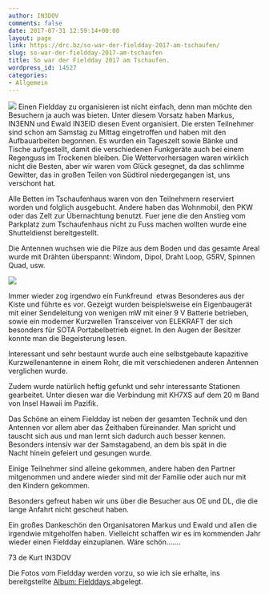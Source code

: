 ```yaml
---
author: IN3DOV
comments: false
date: 2017-07-31 12:59:14+00:00
layout: page
link: https://drc.bz/so-war-der-fieldday-2017-am-tschaufen/
slug: so-war-der-fieldday-2017-am-tschaufen
title: So war der Fieldday 2017 am Tschaufen.
wordpress_id: 14527
categories:
- Allgemein
---
```




[![](https://drc.bz/wp-content/uploads/2017/07/FullSizeRender-196x300.jpg)](https://drc.bz/wp-content/uploads/2017/07/FullSizeRender.jpg) Einen Fieldday zu organisieren ist nicht einfach, denn man möchte den Besuchern ja auch was bieten. Unter diesem Vorsatz haben Markus, IN3ENN und Ewald IN3EID diesen Event organisiert. Die ersten Teilnehmer sind schon am Samstag zu Mittag eingetroffen und haben mit den Aufbauarbeiten begonnen. Es wurden ein Tageszelt sowie Bänke und Tische aufgestellt, damit die verschiedenen Funkgeräte auch bei einem Regenguss im Trockenen bleiben. Die Wettervorhersagen waren wirklich nicht die Besten, aber wir waren vom Glück gesegnet, da das schlimme Gewitter, das in großen Teilen von Südtirol niedergegangen ist, uns verschont hat.

Alle Betten im Tschaufenhaus waren von den Teilnehmern reserviert worden und folglich ausgebucht. Andere haben das Wohnmobil, den PKW oder das Zelt zur Übernachtung benutzt. Fuer jene die den Anstieg vom Parkplatz zum Tschaufenhaus nicht zu Fuss machen wollten wurde eine Shutteldienst bereitgestellt.

Die Antennen wuchsen wie die Pilze aus dem Boden und das gesamte Areal wurde mit Drähten überspannt: Windom, Dipol, Draht Loop, G5RV, Spinnen Quad, usw.

[![](https://drc.bz/wp-content/uploads/2017/07/FullSizeRender1-192x300.jpg)](https://drc.bz/wp-content/uploads/2017/07/FullSizeRender1.jpg)

Immer wieder zog irgendwo ein Funkfreund  etwas Besonderes aus der Kiste und führte es vor. Gezeigt wurden beispielsweise ein Eigenbaugerät mit einer Sendeleitung von wenigen mW mit einer 9 V Batterie betrieben, sowie ein moderner Kurzwellen Transceiver von ELEKRAFT der sich besonders für SOTA Portabelbetrieb eignet. In den Augen der Besitzer konnte man die Begeisterung lesen.

Interessant und sehr bestaunt wurde auch eine selbstgebaute kapazitive Kurzwellenantenne in einem Rohr, die mit verschiedenen anderen Antennen verglichen wurde.

Zudem wurde natürlich heftig gefunkt und sehr interessante Stationen gearbeitet. Unter diesen war die Verbindung mit KH7XS auf dem 20 m Band von Insel Hawaii im Pazifik.

Das Schöne an einem Fieldday ist neben der gesamten Technik und den Antennen vor allem aber das Zeithaben füreinander. Man spricht und tauscht sich aus und man lernt sich dadurch auch besser kennen. Besonders intensiv war der Samstagabend, an dem bis spät in die Nacht hinein gefeiert und gesungen wurde.

Einige Teilnehmer sind alleine gekommen, andere haben den Partner mitgenommen und andere wieder sind mit der Familie oder auch nur mit den Kindern gekommen.

Besonders gefreut haben wir uns über die Besucher aus OE und DL, die die lange Anfahrt nicht gescheut haben.

Ein großes Dankeschön den Organisatoren Markus und Ewald und allen die irgendwie mitgeholfen haben. Vielleicht schaffen wir es im kommenden Jahr wieder einen Fieldday einzuplanen. Wäre schön.......

73 de Kurt IN3DOV



Die Fotos vom Fieldday werden vorzu, so wie ich sie erhalte, ins bereitgstellte [Album: Fielddays ](https://drc.bz/drc-intern/fotoalbum/)abgelegt.


